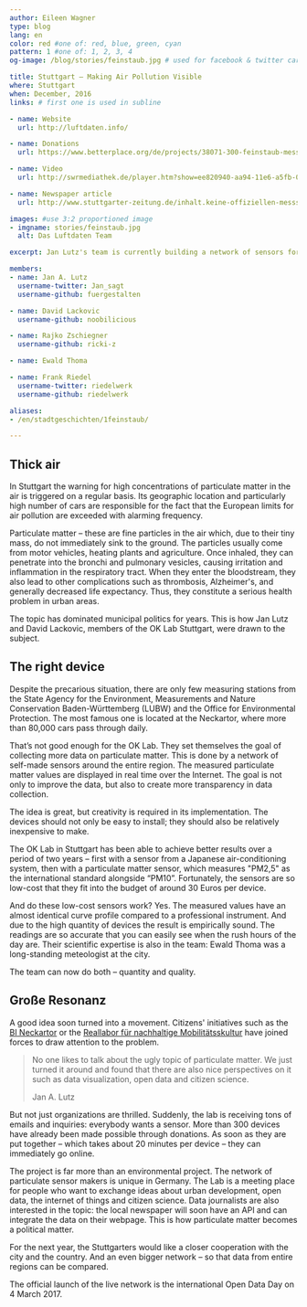 ```yaml
---
author: Eileen Wagner
type: blog
lang: en
color: red #one of: red, blue, green, cyan
pattern: 1 #one of: 1, 2, 3, 4
og-image: /blog/stories/feinstaub.jpg # used for facebook & twitter card

title: Stuttgart – Making Air Pollution Visible
where: Stuttgart
when: December, 2016
links: # first one is used in subline

- name: Website
  url: http://luftdaten.info/

- name: Donations
  url: https://www.betterplace.org/de/projects/38071-300-feinstaub-messgerate

- name: Video
  url: http://swrmediathek.de/player.htm?show=ee820940-aa94-11e6-a5fb-005056a10824

- name: Newspaper article
  url: http://www.stuttgarter-zeitung.de/inhalt.keine-offiziellen-messstationen-in-stuttgart-nord-feinstaub-messen-selbst-gemacht.html

images: #use 3:2 proportioned image
- imgname: stories/feinstaub.jpg
  alt: Das Luftdaten Team

excerpt: Jan Lutz's team is currently building a network of sensors for particulate matter. The data collected from their devices can inform the discussion on air pollution in Stuttgart.

members:
- name: Jan A. Lutz
  username-twitter: Jan_sagt
  username-github: fuergestalten

- name: David Lackovic
  username-github: noobilicious

- name: Rajko Zschiegner
  username-github: ricki-z

- name: Ewald Thoma

- name: Frank Riedel
  username-twitter: riedelwerk
  username-github: riedelwerk

aliases:
- /en/stadtgeschichten/1feinstaub/

---
```


## Thick air

In Stuttgart the warning for high concentrations of particulate matter in the air is triggered on a regular basis. Its geographic location and particularly high number of cars are responsible for the fact that the European limits for air pollution are exceeded with alarming frequency.

Particulate matter – these are fine particles in the air which, due to their tiny mass, do not immediately sink to the ground. The particles usually come from motor vehicles, heating plants and agriculture. Once inhaled, they can penetrate into the bronchi and pulmonary vesicles, causing irritation and inflammation in the respiratory tract. When they enter the bloodstream, they also lead to other complications such as thrombosis, Alzheimer's, and generally decreased life expectancy. Thus, they constitute a serious health problem in urban areas.

The topic has dominated municipal politics for years. This is how Jan Lutz and David Lackovic, members of the OK Lab Stuttgart, were drawn to the subject.

## The right device

Despite the precarious situation, there are only few measuring stations from the State Agency for the Environment, Measurements and Nature Conservation Baden-Württemberg (LUBW) and the Office for Environmental Protection. The most famous one is located at the Neckartor, where more than 80,000 cars pass through daily.

That’s not good enough for the OK Lab. They set themselves the goal of collecting more data on particulate matter. This is done by a network of self-made sensors around the entire region. The measured particulate matter values ​​are displayed in real time over the Internet. The goal is not only to improve the data, but also to create more transparency in data collection.

The idea is great, but creativity is required in its implementation. The devices should not only be easy to install; they should also be relatively inexpensive to make.

The OK Lab in Stuttgart has been able to achieve better results over a period of two years – first with a sensor from a Japanese air-conditioning system, then with a particulate matter sensor, which measures "PM2,5" as the international standard alongside “PM10”. Fortunately, the sensors are so low-cost that they fit into the budget of around 30 Euros per device.

And do these low-cost sensors work? Yes. The measured values ​​have an almost identical curve profile compared to a professional instrument. And due to the high quantity of devices the result is empirically sound. The readings are so accurate that you can easily see when the rush hours of the day are. Their scientific expertise is also in the team: Ewald Thoma was a long-standing meteologist at the city.

The team can now do both – quantity and quality.


## Große Resonanz

A good idea soon turned into a movement. Citizens' initiatives such as the [BI Neckartor]( https://bineckartor.wordpress.com/) or the [Reallabor für nachhaltige Mobilitätsskultur](http://www.uni-stuttgart.de/reallabor-nachhaltige-mobilitaetskultur) have joined forces to draw attention to the problem.

<blockquote>
<p>No one likes to talk about the ugly topic of particulate matter. We just turned it around and found that there are also nice perspectives on it such as data visualization, open data and citizen science.</p>
<footer>Jan A. Lutz</footer>
</blockquote>

But not just organizations are thrilled. Suddenly, the lab is receiving tons of emails and inquiries: everybody wants a sensor. More than 300 devices have already been made possible through donations. As soon as they are put together – which takes about 20 minutes per device – they can immediately go online.

The project is far more than an environmental project. The network of particulate sensor makers is unique in Germany. The Lab is a meeting place for people who want to exchange ideas about urban development, open data, the internet of things and citizen science. Data journalists are also interested in the topic: the local newspaper will soon have an API and can integrate the data on their webpage. This is how particulate matter becomes a political matter.

For the next year, the Stuttgarters would like a closer cooperation with the city and the country. And an even bigger network – so that data from entire regions can be compared.

The official launch of the live network is the international Open Data Day on 4 March 2017.
